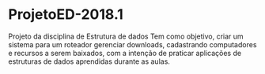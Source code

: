 # ProjetoED-2018.1
Projeto da disciplina de Estrutura de dados
Tem como objetivo, criar um sistema para um roteador gerenciar downloads, cadastrando computadores e recursos a serem baixados, com a intenção de praticar aplicações de estruturas de dados aprendidas durante as aulas.
